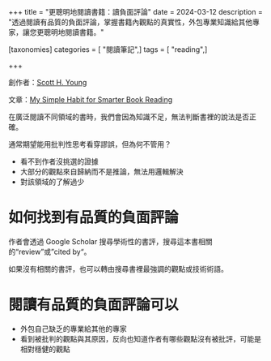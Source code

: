 +++
title = "更聰明地閱讀書籍：讀負面評論"
date = 2024-03-12
description = "透過閱讀有品質的負面評論，掌握書籍內觀點的真實性，外包專業知識給其他專家，讓您更聰明地閱讀書籍。"

[taxonomies]
categories = [ "閱讀筆記",]
tags = [ "reading",]

+++

創作者：[Scott H. Young](https://www.scotthyoung.com/)

文章：[My Simple Habit for Smarter Book Reading](https://scotthyoung.com/blog/2024/02/27/smarter-book-reading/)

在廣泛閱讀不同領域的書時，我們會因為知識不足，無法判斷書裡的說法是否正確。

通常期望能用批判性思考看穿謬誤，但為何不管用？
* 看不到作者沒挑選的證據
* 大部分的觀點來自歸納而不是推論，無法用邏輯解決
* 對該領域的了解過少

# 如何找到有品質的負面評論

作者會透過 Google Scholar 搜尋學術性的書評，搜尋這本書相關的“review”或”cited by“。

如果沒有相關的書評，也可以轉由搜尋書裡最強調的觀點或技術術語。

# 閱讀有品質的負面評論可以

* 外包自己缺乏的專業給其他的專家
* 看到被批判的觀點與其原因，反向也知道作者有哪些觀點沒有被批評，可能是相對穩健的觀點
